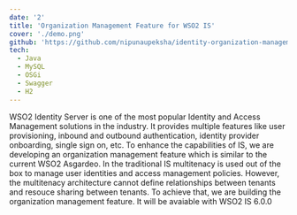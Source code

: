 ```yaml
---
date: '2'
title: 'Organization Management Feature for WSO2 IS'
cover: './demo.png'
github: 'https://github.com/nipunaupeksha/identity-organization-management'
tech:
  - Java
  - MySQL
  - OSGi
  - Swagger
  - H2
---
```


WSO2 Identity Server is one of the most popular Identity and Access Management solutions in the industry. It provides multiple features like user provisioning, inbound and outbound authentication, identity provider onboarding, single sign on, etc. To enhance the capabilities of IS, we are developing an organization management feature which is similar to the current WSO2 Asgardeo.
In the traditional IS multitenacy is used out of the box to manage user identities and access management policies.
However, the multitenacy architecture cannot define relationships between tenants and resouce sharing between tenants. To achieve that, we are building the organization management feature. It will be avaiable with WSO2 IS 6.0.0

